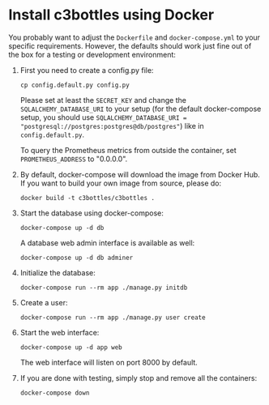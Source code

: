 # Install c3bottles using Docker

You probably want to adjust the `Dockerfile` and `docker-compose.yml` to your
specific requirements. However, the defaults should work just fine out of the
box for a testing or development environment:

1.  First you need to create a config.py file:

        cp config.default.py config.py

    Please set at least the `SECRET_KEY` and change the `SQLALCHEMY_DATABASE_URI`
    to your setup (for the default docker-compose setup, you should use
    `SQLALCHEMY_DATABASE_URI = "postgresql://postgres:postgres@db/postgres"`)
    like in `config.default.py`.

    To query the Prometheus metrics from outside the container, set
    `PROMETHEUS_ADDRESS` to "0.0.0.0".

2.  By default, docker-compose will download the image from Docker Hub. If you
    want to build your own image from source, please do:

        docker build -t c3bottles/c3bottles .

3.  Start the database using docker-compose:

        docker-compose up -d db

    A database web admin interface is available as well:

        docker-compose up -d db adminer

4.  Initialize the database:

        docker-compose run --rm app ./manage.py initdb

5.  Create a user:

        docker-compose run --rm app ./manage.py user create

6.  Start the web interface:

        docker-compose up -d app web

    The web interface will listen on port 8000 by default.

7.  If you are done with testing, simply stop and remove all the containers:

        docker-compose down
